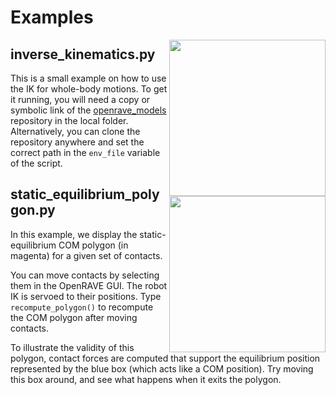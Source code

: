 # Examples

<img align="right" src="https://raw.githubusercontent.com/stephane-caron/pymanoid/master/examples/images/inverse_kinematics.png" width="250" />

## inverse\_kinematics.py

This is a small example on how to use the IK for whole-body motions. To get it
running, you will need a copy or symbolic link of the
[openrave\_models](https://github.com/stephane-caron/openrave_models)
repository in the local folder. Alternatively, you can clone the repository
anywhere and set the correct path in the ``env_file`` variable of the script.

<img align="right" src="https://raw.githubusercontent.com/stephane-caron/pymanoid/master/examples/images/static_equilibrium_polygon.png" width="250" />

## static\_equilibrium\_polygon.py

In this example, we display the static-equilibrium COM polygon (in magenta) for
a given set of contacts.
    
You can move contacts by selecting them in the OpenRAVE GUI. The robot IK is
servoed to their positions. Type ``recompute_polygon()`` to recompute the COM
polygon after moving contacts.

To illustrate the validity of this polygon, contact forces are computed that
support the equilibrium position represented by the blue box (which acts like a
COM position). Try moving this box around, and see what happens when it exits
the polygon.

